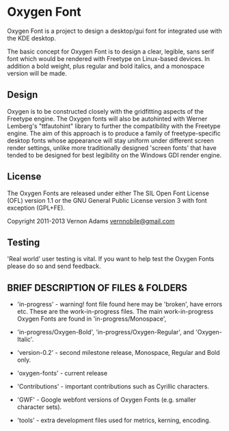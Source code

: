 # Oxygen Font

Oxygen Font is a project to design a desktop/gui font for integrated
use with the KDE desktop.

The basic concept for Oxygen Font is to design a clear, legible, sans
serif font which would be rendered with Freetype on Linux-based
devices. In addition a bold weight, plus regular and bold italics, and
a monospace version will be made.

## Design

Oxygen is to be constructed closely with the gridfitting aspects of
the Freetype engine. The Oxygen fonts will also be autohinted with
Werner Lemberg's "ttfautohint" library to further the compatibility
with the Freetype engine. The aim of this approach is to produce a
family of freetype-specific desktop fonts whose appearance will stay
uniform under different screen render settings, unlike more
traditionally designed 'screen fonts' that have tended to be designed
for best legibility on the Windows GDI render engine.

## License

The Oxygen Fonts are released under either The SIL Open Font License
(OFL) version 1.1 or the GNU General Public License version 3 with
font exception (GPL+FE).

Copyright 2011-2013 Vernon Adams vernnobile@gmail.com

## Testing

'Real world' user testing is vital. If you want to help test the
Oxygen Fonts please do so and send feedback.

## BRIEF DESCRIPTION OF FILES & FOLDERS

- 'in-progress' - warning! font file found here may be 'broken', have
  errors etc. These are the work-in-progress files. The main
  work-in-progress Oxygen Fonts are found in 'in-progress/Monospace',
- 'in-progress/Oxygen-Bold', 'in-progress/Oxygen-Regular', and
  'Oxygen-Italic'.

- 'version-0.2' - second milestone release, Monospace, Regular and Bold only.
- 'oxygen-fonts' - current release

- 'Contributions' - important contributions such as Cyrillic characters.
- 'GWF' - Google webfont versions of Oxygen Fonts (e.g. smaller character sets).
- 'tools' - extra development files used for metrics, kerning, encoding.
